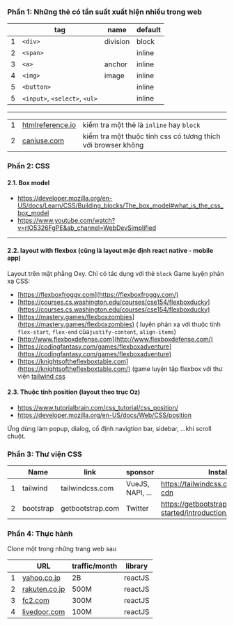 ### Phần 1: Những thẻ có tần suất xuất hiện nhiều trong web

|     | tag                           | name     | default |
| --- | ----------------------------- | -------- | ------- |
| 1   | `<div>`                       | division | block   |
| 2   | `<span>`                      |          | inline  |
| 3   | `<a>`                         | anchor   | inline  |
| 4   | `<img>`                       | image    | inline  |
| 5   | `<button>`                    |          | inline  |
| 5   | `<input>`, `<select>`, `<ul>` |          | inline  |

---

|     |                                              |                                                              |
| --- | -------------------------------------------- | ------------------------------------------------------------ |
| 1   | [htmlreference.io](https://htmlreference.io) | kiểm tra một thẻ là `inline` hay `block`                     |
| 2   | [caniuse.com](https://caniuse.com/)          | kiểm tra một thuộc tính css có tương thích với browser không |

### Phần 2: CSS

#### 2.1. Box model

- https://developer.mozilla.org/en-US/docs/Learn/CSS/Building_blocks/The_box_model#what_is_the_css_box_model
- https://www.youtube.com/watch?v=rIO5326FgPE&ab_channel=WebDevSimplified

---

#### 2.2. layout with flexbox (cũng là layout mặc định react native - mobile app)

Layout trên mặt phẳng Oxy. Chỉ có tác dụng với thẻ `block`
Game luyện phản xạ CSS:

- [https://flexboxfroggy.com](https://flexboxfroggy.com/)
- [https://courses.cs.washington.edu/courses/cse154/flexboxducky](https://courses.cs.washington.edu/courses/cse154/flexboxducky)
- [https://mastery.games/flexboxzombies](https://mastery.games/flexboxzombies) ( luyện phản xạ với thuộc tính `flex-start`, `flex-end` của`justify-content`, `align-items`)
- [http://www.flexboxdefense.com](http://www.flexboxdefense.com/)
- [https://codingfantasy.com/games/flexboxadventure](https://codingfantasy.com/games/flexboxadventure)
- [https://knightsoftheflexboxtable.com](https://knightsoftheflexboxtable.com/) (game luyện tập flexbox với thư viện [tailwind css](https://tailwindcss.com/)

#### 2.3. Thuộc tính position (layout theo trục Oz)

- https://www.tutorialbrain.com/css_tutorial/css_position/
- https://developer.mozilla.org/en-US/docs/Web/CSS/position

Ứng dùng làm popup, dialog, cố định navigtion bar, sidebar, ...khi scroll chuột.

### Phần 3: Thư viện CSS

|     | Name      | link             | sponsor          | Installation guide                                                        |
| --- | --------- | ---------------- | ---------------- | ------------------------------------------------------------------------- |
| 1   | tailwind  | tailwindcss.com  | VueJS, NAPI, ... | https://tailwindcss.com/docs/installation/play-cdn                        |
| 2   | bootstrap | getbootstrap.com | Twitter          | https://getbootstrap.com/docs/5.3/getting-started/introduction/#cdn-links |

### Phần 4: Thực hành

Clone một trong những trang web sau

|     | URL                                    | traffic/month | library |
| --- | -------------------------------------- | ------------- | ------- |
| 1   | [yahoo.co.jp](https://yahoo.co.jp)     | 2B            | reactJS |
| 2   | [rakuten.co.jp](https://rakuten.co.jp) | 500M          | reactJS |
| 3   | [fc2.com](https://fc2.com)             | 300M          | reactJS |
| 4   | [livedoor.com](https://livedoor.com)   | 100M          | reactJS |
